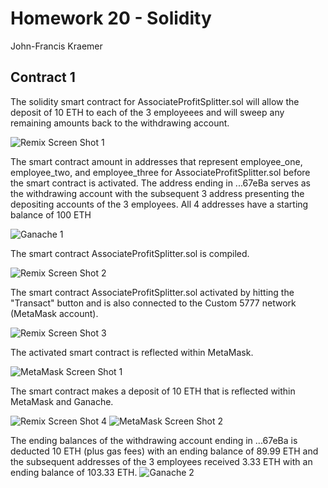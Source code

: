 # Homework 20 - Solidity

John-Francis Kraemer

## Contract 1
The solidity smart contract for AssociateProfitSplitter.sol will allow the deposit of 10 ETH to each of the 3 employeees and will sweep any remaining amounts back to the withdrawing account.

![Remix Screen Shot 1](images/remix1.png)


The smart contract amount in addresses that represent employee_one, employee_two, and employee_three for AssociateProfitSplitter.sol before the smart contract is activated.  The address ending in ...67eBa serves as the withdrawing account with the subsequent 3 address presenting the depositing accounts of the 3 employees.  All 4 addresses have a starting balance of 100 ETH

![Ganache 1](Images/Ganache1.png)


The smart contract AssociateProfitSplitter.sol is compiled.

![Remix Screen Shot 2](Images/Remix2.png)

The smart contract AssociateProfitSplitter.sol activated by hitting the "Transact" button and is also connected to the Custom 5777 network (MetaMask account).

![Remix Screen Shot 3](Images/Remix3.png)

The activated smart contract is reflected within MetaMask.

![MetaMask Screen Shot 1](Images/Metamask1.png)

The smart contract makes a deposit of 10 ETH that is reflected within MetaMask and Ganache.

![Remix Screen Shot 4](Images/Remix4.png)
![MetaMask Screen Shot 2](Images/Metamask2.png)

The ending balances of the withdrawing account ending in ...67eBa is deducted 10 ETH (plus gas fees) with an ending balance of 89.99 ETH and the subsequent addresses of the 3 employees received 3.33 ETH with an ending balance of 103.33 ETH.
![Ganache 2](Images/Ganache2.png)